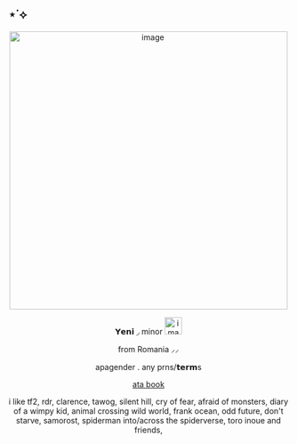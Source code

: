 ## ⋆˙⟡
<p align="center">
<img width="500" height="500" alt="image" src="https://i.pinimg.com/736x/9b/24/b5/9b24b59f0c27ec498ad7a2c9732f4b4d.jpg" />
<p align="center"> 𝗬𝗲𝗻𝗶 ◞ minor <img width="31" height="31" alt="image" src="https://64.media.tumblr.com/54036728b5d528163ab429a09de48f01/992b39b6ab3235eb-47/s100x200/f864d3d0848d565b5296396f09d0dc50b60ab741.webp" />
  <p align="center"> from Romania ⸝⸝
  <p align="center"> apagender . any prns/𝘁𝗲𝗿𝗺s
<p align="center">
  <a href="https://whatsurnamegirlfriend.atabook.org/" target="_blank">ata book</a> 

  <p align="center">i like tf2, rdr, clarence, tawog, silent hill, cry of fear, afraid of monsters, diary of a wimpy kid, animal crossing wild world, frank ocean, odd future, don't starve, samorost, spiderman into/across the spiderverse, toro inoue and friends, 



















